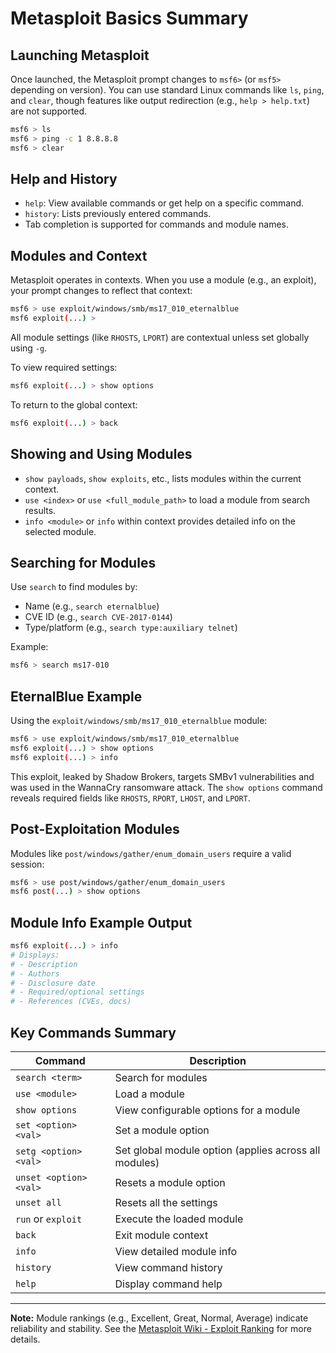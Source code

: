 # Metasploit Basics Summary

## Launching Metasploit
Once launched, the Metasploit prompt changes to `msf6>` (or `msf5>` depending on version). You can use standard Linux commands like `ls`, `ping`, and `clear`, though features like output redirection (e.g., `help > help.txt`) are not supported.

```bash
msf6 > ls
msf6 > ping -c 1 8.8.8.8
msf6 > clear
```

## Help and History
- `help`: View available commands or get help on a specific command.
- `history`: Lists previously entered commands.
- Tab completion is supported for commands and module names.

## Modules and Context
Metasploit operates in contexts. When you use a module (e.g., an exploit), your prompt changes to reflect that context:

```bash
msf6 > use exploit/windows/smb/ms17_010_eternalblue
msf6 exploit(...) >
```

All module settings (like `RHOSTS`, `LPORT`) are contextual unless set globally using `-g`.

To view required settings:
```bash
msf6 exploit(...) > show options
```

To return to the global context:
```bash
msf6 exploit(...) > back
```

## Showing and Using Modules
- `show payloads`, `show exploits`, etc., lists modules within the current context.
- `use <index>` or `use <full_module_path>` to load a module from search results.
- `info <module>` or `info` within context provides detailed info on the selected module.

## Searching for Modules
Use `search` to find modules by:
- Name (e.g., `search eternalblue`)
- CVE ID (e.g., `search CVE-2017-0144`)
- Type/platform (e.g., `search type:auxiliary telnet`)

Example:
```bash
msf6 > search ms17-010
```

## EternalBlue Example
Using the `exploit/windows/smb/ms17_010_eternalblue` module:
```bash
msf6 > use exploit/windows/smb/ms17_010_eternalblue
msf6 exploit(...) > show options
msf6 exploit(...) > info
```

This exploit, leaked by Shadow Brokers, targets SMBv1 vulnerabilities and was used in the WannaCry ransomware attack. The `show options` command reveals required fields like `RHOSTS`, `RPORT`, `LHOST`, and `LPORT`.

## Post-Exploitation Modules
Modules like `post/windows/gather/enum_domain_users` require a valid session:
```bash
msf6 > use post/windows/gather/enum_domain_users
msf6 post(...) > show options
```

## Module Info Example Output
```bash
msf6 exploit(...) > info
# Displays:
# - Description
# - Authors
# - Disclosure date
# - Required/optional settings
# - References (CVEs, docs)
```

## Key Commands Summary

| Command             | Description                                      |
|---------------------|--------------------------------------------------|
| `search <term>`     | Search for modules                               |
| `use <module>`      | Load a module                                    |
| `show options`      | View configurable options for a module           |
| `set <option> <val>`| Set a module option                              |
| `setg <option> <val>`| Set global module option (applies across all modules) |
| `unset <option> <val>`| Resets a module option                         |
| `unset all`          | Resets all the settings                         |
| `run` or `exploit`  | Execute the loaded module                        |
| `back`              | Exit module context                              |
| `info`              | View detailed module info                        |
| `history`           | View command history                             |
| `help`              | Display command help                             |

---

**Note:** Module rankings (e.g., Excellent, Great, Normal, Average) indicate reliability and stability. See the [Metasploit Wiki - Exploit Ranking](https://github.com/rapid7/metasploit-framework/wiki/Exploit-Ranking) for more details.
